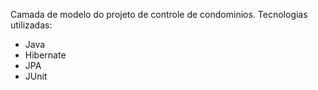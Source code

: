 Camada de modelo do projeto de controle de condominios.
Tecnologias utilizadas:
- Java
- Hibernate
- JPA
- JUnit
